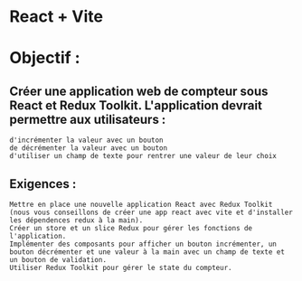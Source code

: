 # React + Vite

# Objectif : 
## Créer une application web de compteur sous React et Redux Toolkit. L'application devrait permettre aux utilisateurs :

    d'incrémenter la valeur avec un bouton
    de décrémenter la valeur avec un bouton
    d'utiliser un champ de texte pour rentrer une valeur de leur choix

## Exigences :

    Mettre en place une nouvelle application React avec Redux Toolkit (nous vous conseillons de créer une app react avec vite et d'installer les dépendences redux à la main).
    Créer un store et un slice Redux pour gérer les fonctions de l'application.
    Implémenter des composants pour afficher un bouton incrémenter, un bouton décrémenter et une valeur à la main avec un champ de texte et un bouton de validation.
    Utiliser Redux Toolkit pour gérer le state du compteur.
